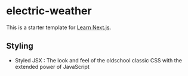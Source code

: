 # electric-weather

This is a starter template for [Learn Next.js](https://nextjs.org/learn).

## Styling

- Styled JSX : The look and feel of the oldschool classic CSS with the extended power of JavaScript
